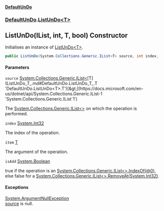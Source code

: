 #### [DefaultUnDo](DefaultUnDo.md 'DefaultUnDo')
### [DefaultUnDo](DefaultUnDo.md#DefaultUnDo 'DefaultUnDo').[ListUnDo&lt;T&gt;](ListUnDo_T_.md 'DefaultUnDo.ListUnDo<T>')

## ListUnDo(IList<T>, int, T, bool) Constructor

Initialises an instance of [ListUnDo&lt;T&gt;](ListUnDo_T_.md 'DefaultUnDo.ListUnDo<T>').

```csharp
public ListUnDo(System.Collections.Generic.IList<T> source, int index, T item, bool isAdd);
```
#### Parameters

<a name='DefaultUnDo.ListUnDo_T_.ListUnDo(System.Collections.Generic.IList_T_,int,T,bool).source'></a>

`source` [System.Collections.Generic.IList&lt;](https://docs.microsoft.com/en-us/dotnet/api/System.Collections.Generic.IList-1 'System.Collections.Generic.IList`1')[T](ListUnDo_T_.md#DefaultUnDo.ListUnDo_T_.T 'DefaultUnDo.ListUnDo<T>.T')[&gt;](https://docs.microsoft.com/en-us/dotnet/api/System.Collections.Generic.IList-1 'System.Collections.Generic.IList`1')

The [System.Collections.Generic.IList&lt;&gt;](https://docs.microsoft.com/en-us/dotnet/api/System.Collections.Generic.IList-1 'System.Collections.Generic.IList`1') on which the operation is performed.

<a name='DefaultUnDo.ListUnDo_T_.ListUnDo(System.Collections.Generic.IList_T_,int,T,bool).index'></a>

`index` [System.Int32](https://docs.microsoft.com/en-us/dotnet/api/System.Int32 'System.Int32')

The index of the operation.

<a name='DefaultUnDo.ListUnDo_T_.ListUnDo(System.Collections.Generic.IList_T_,int,T,bool).item'></a>

`item` [T](ListUnDo_T_.md#DefaultUnDo.ListUnDo_T_.T 'DefaultUnDo.ListUnDo<T>.T')

The argument of the operation.

<a name='DefaultUnDo.ListUnDo_T_.ListUnDo(System.Collections.Generic.IList_T_,int,T,bool).isAdd'></a>

`isAdd` [System.Boolean](https://docs.microsoft.com/en-us/dotnet/api/System.Boolean 'System.Boolean')

true if the operation is an [System.Collections.Generic.IList&lt;&gt;.IndexOf(@0)](https://docs.microsoft.com/en-us/dotnet/api/System.Collections.Generic.IList-1.IndexOf#System_Collections_Generic_IList_1_IndexOf__0_ 'System.Collections.Generic.IList`1.IndexOf(`0)'), else false for a [System.Collections.Generic.IList&lt;&gt;.RemoveAt(System.Int32)](https://docs.microsoft.com/en-us/dotnet/api/System.Collections.Generic.IList-1.RemoveAt#System_Collections_Generic_IList_1_RemoveAt_System_Int32_ 'System.Collections.Generic.IList`1.RemoveAt(System.Int32)').

#### Exceptions

[System.ArgumentNullException](https://docs.microsoft.com/en-us/dotnet/api/System.ArgumentNullException 'System.ArgumentNullException')  
[source](ListUnDo_T_.ListUnDo(IList_T_,int,T,bool).md#DefaultUnDo.ListUnDo_T_.ListUnDo(System.Collections.Generic.IList_T_,int,T,bool).source 'DefaultUnDo.ListUnDo<T>.ListUnDo(System.Collections.Generic.IList<T>, int, T, bool).source') is null.